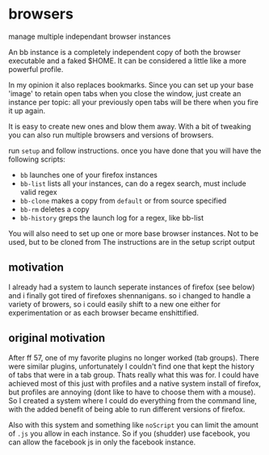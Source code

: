 # browsers
manage multiple independant browser instances

An bb instance is a  completely independent copy of both the browser executable and a faked $HOME.
It can be considered a little like a more powerful profile.

In my opinion it also replaces bookmarks. Since you can set up your base 'image' to retain open tabs when you close the window, just create an instance per topic: all your previously open tabs will be there when you fire it up again.

It is easy to create new ones and blow them away. With a bit of tweaking
you can also run multiple browsers and versions of browsers.

run `setup` and follow instructions. once you have done that you
will have the following scripts:
- `bb`         launches one of your firefox instances
- `bb-list`    lists all your instances, can do a regex search, must include valid regex
- `bb-clone`   makes a copy from `default` or from source specified
- `bb-rm`      deletes a copy
- `bb-history` greps the launch log for a regex, like bb-list


You will also need to set up one or more base browser instances. Not to be used, but to be cloned from
The instructions are in the setup script output

## motivation
I already had a system to launch seperate instances of firefox (see below) and i finally got tired of
firefoxes shennanigans.  so i changed to handle a variety of browers, so i could easily shift to a new one
either for experimentation or as each browser became enshittified.

## original motivation
After ff 57, one of my favorite plugins no longer worked (tab groups). There were similar
plugins, unfortunately I couldn't find one that kept the history of tabs that were in a tab group.
Thats really what this was for. I could have achieved most of this just with profiles and a native
system install of firefox, but profiles are annoying (dont like to have to choose them with a mouse).
So I created a system where I could do everything from the command line, with the added benefit of
being able to run different versions of firefox.

Also with this system and something like `noScript` you can limit the amount of `.js` you allow in each instance.
So if you (shudder) use facebook, you can allow the facebook js in only the facebook instance.

